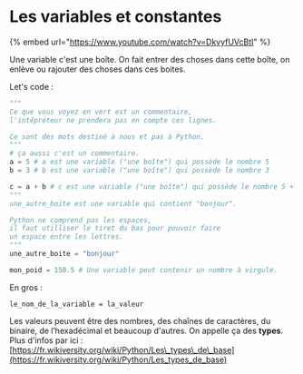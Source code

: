 # Les variables et constantes

{% embed url="https://www.youtube.com/watch?v=DkvyfUVcBtI" %}



Une variable c'est une boîte. On fait entrer des choses dans cette boîte, on enlève ou rajouter des choses dans ces boites.

Let's code : 

```python
"""
Ce que vous voyez en vert est un commentaire, 
l'intépréteur ne prendera pas en compte ces lignes.

Ce sont des mots destiné à nous et pas à Python.
"""
# ça aussi c'est un commentaire.
a = 5 # a est une variable ("une boîte") qui possède le nombre 5
b = 3 # b est une variable ("une boîte") qui possède le nombre 3

c = a + b # c est une variable ("une boîte") qui possède le nombre 5 + 3 (donc 8)
"""
une_autre_boite est une variable qui contient "bonjour".

Python ne comprend pas les espaces, 
il faut utilliser le tiret du bas pour pouvoir faire 
un espace entre les lettres.
"""
une_autre_boite = "bonjour" 

mon_poid = 150.5 # Une variable peut contenir un nombre à virgule.
```

En gros : 

```text
le_nom_de_la_variable = la_valeur
```

Les valeurs peuvent être des nombres, des chaînes de caractères, du binaire, de l’hexadécimal et beaucoup d'autres. On appelle ça des **types**. Plus d'infos par ici : [https://fr.wikiversity.org/wiki/Python/Les\_types\_de\_base](https://fr.wikiversity.org/wiki/Python/Les_types_de_base)






